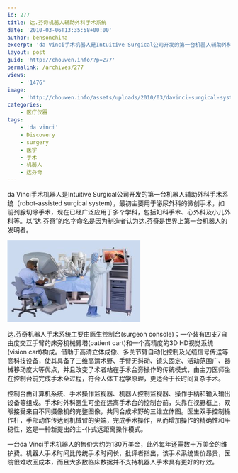 ```yaml
---
id: 277
title: 达.芬奇机器人辅助外科手术系统
date: '2010-03-06T13:35:58+00:00'
author: bensonchina
excerpt: 'da Vinci手术机器人是Intuitive Surgical公司开发的第一台机器人辅助外科手术系统（robot-assisted surgical system），最初主要用于泌尿外科的微创手术，如前列腺切除手术，现在已经广泛应用于多个学科，包括妇科手术、心外科及小儿外科等。以“达.芬奇”的名字命名是因为制造者认为达.芬奇是世界上第一台机器人的发明者。一台da Vinci手术机器人的售价大约为130万美金，此外每年还需数十万美金的维护费。机器人手术时间比传统手术时间长，批评者指出，该手术系统售价昂贵，医院很难收回成本，而且大多数临床数据并不支持机器人手术具有更好的疗效。'
layout: post
guid: 'http://chouwen.info/?p=277'
permalink: /archives/277
views:
    - '1476'
image:
    - 'http://chouwen.info/assets/uploads/2010/03/davinci-surgical-system.jpg'
categories:
    - 医疗仪器
tags:
    - 'da vinci'
    - Discovery
    - surgery
    - 医学
    - 手术
    - 机器人
    - 达芬奇
---
```


da Vinci手术机器人是Intuitive Surgical公司开发的第一台机器人辅助外科手术系统（robot-assisted surgical system），最初主要用于泌尿外科的微创手术，如前列腺切除手术，现在已经广泛应用于多个学科，包括妇科手术、心外科及小儿外科等。以“达.芬奇”的名字命名是因为制造者认为达.芬奇是世界上第一台机器人的发明者。

![](/assets/uploads/2010/03/surgical_1200x736_davinci-300x184.jpg)

达.芬奇机器人手术系统主要由医生控制台(surgeon console)；一个装有四支7自由度交互手臂的床旁机械臂塔(patient cart)和一个高精度的3D HD视觉系统(vision cart)构成。借助于高清立体成像、多关节臂自动化控制及光缆信号传送等高科技设备，使其具备了三维高清术野、手臂无抖动、镜头固定、活动范围广、器械移动度大等优点，并且改变了术者站在手术台旁操作的传统模式，由主刀医师坐在控制台前完成手术全过程，符合人体工程学原理，更适合于长时间复杂手术。

控制台由计算机系统、手术操作监视器、机器人控制监视器、操作手柄和输入输出设备等组成。手术时外科医生可坐在远离手术台的控制台前，头靠在视野框上，双眼接受来自不同摄像机的完整图像，共同合成术野的三维立体图。医生双手控制操作杆，手部动作传达到机械臂的尖端，完成手术操作，从而增加操作的精确性和平稳性，这是一种新提出的主-仆式远距离操作模式。

一台da Vinci手术机器人的售价大约为130万美金，此外每年还需数十万美金的维护费。机器人手术时间比传统手术时间长，批评者指出，该手术系统售价昂贵，医院很难收回成本，而且大多数临床数据并不支持机器人手术具有更好的疗效。